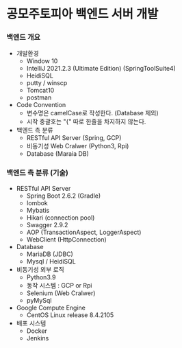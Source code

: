 # 공모주토피아 백엔드 서버 개발

### 백엔드 개요
- 개발환경
    - Window 10
    - IntelliJ 2021.2.3 (Ultimate Edition) (SpringToolSuite4)
    - HeidiSQL
    - putty / winscp
    - Tomcat10
    - postman
- Code Convention
    - 변수명은 camelCase로 작성한다. (Database 제외)
    - 시작 중괄호는 "{" 따로 한줄을 차지하지 않는다.
- 백엔드 측 분류
    - RESTful API Server (Spring, GCP)
    - 비동기성 Web Cralwer (Python3, Rpi)
    - Database (Maraia DB)

### 백엔드 측 분류 (기술)

- RESTful API Server
    - Spring Boot 2.6.2 (Gradle)
    - lombok
    - Mybatis
    - Hikari (connection pool)
    - Swagger 2.9.2
    - AOP (TransactionAspect, LoggerAspect)
    - WebClient (HttpConnection)
- Database
    - MariaDB (JDBC)
    - Mysql / HeidiSQL
- 비동기성 외부 로직
    - Python3.9
    - 동작 시스템 : GCP or Rpi
    - Selenium (Web Cralwer)
    - pyMySql
- Google Compute Engine
    - CentOS Linux release 8.4.2105
- 배포 시스템
    - Docker
    - Jenkins

